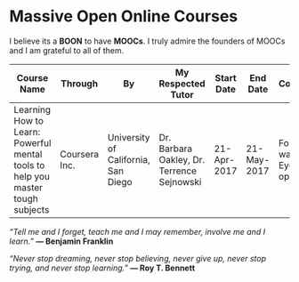 # Massive Open Online Courses

I believe its a **BOON** to have **MOOCs**. I truly admire the founders of MOOCs and I am grateful to all of them.  

Course Name | Through | By | My Respected Tutor | Start Date | End Date | Comments | Additional Comments
------------ | ------------ | ------------ | ------------ | ------------ | ------------ | ------------ | ------------
Learning How to Learn: Powerful mental tools to help you master tough subjects | Coursera Inc. | University of California, San Diego | Dr. Barbara Oakley, Dr. Terrence Sejnowski | 21-Apr-2017 | 21-May-2017 | For me, it was an Eye opener | 



*“Tell me and I forget, teach me and I may remember, involve me and I learn.”*
**― Benjamin Franklin**

*“Never stop dreaming,
never stop believing,
never give up,
never stop trying, and
never stop learning.”*
**― Roy T. Bennett** 
